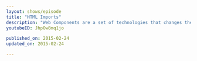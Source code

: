 ```yaml
---
layout: shows/episode
title: "HTML Imports"
description: "Web Components are a set of technologies that changes the way you develop web apps entirely. By making components scoped and reusable in standardized way, your web development will step up to the next level. In this video, you will learn how to work with HTML Imports."
youtubeID: JhpOw8mq1jo

published_on: 2015-02-24
updated_on: 2015-02-24

---
```

